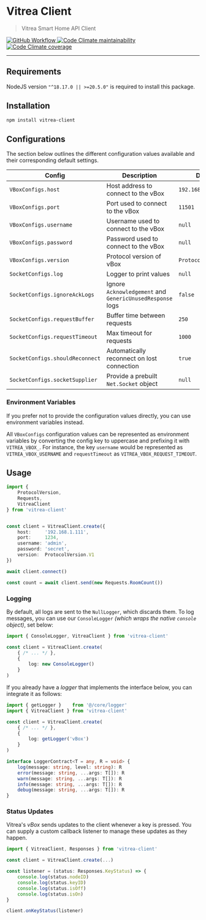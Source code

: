 # Vitrea Client

> Vitrea Smart Home API Client

<a href="https://github.com/bdsoha/vitrea-client/actions/workflows/test.yml">
    <img alt="GitHub Workflow" src="https://img.shields.io/github/actions/workflow/status/bdsoha/vitrea-client/test.yml?branch=develop&logo=github&style=for-the-badge">
</a>

<a href="https://codeclimate.com/github/bdsoha/vitrea-client">
    <img alt="Code Climate maintainability" src="https://img.shields.io/codeclimate/maintainability/bdsoha/vitrea-client?logo=codeclimate&style=for-the-badge">
</a>

<a href="https://codeclimate.com/github/bdsoha/vitrea-client">
    <img alt="Code Climate coverage" src="https://img.shields.io/codeclimate/coverage/bdsoha/vitrea-client?logo=codeclimate&style=for-the-badge">
</a>

---

## Requirements

NodeJS version `"^18.17.0 || >=20.5.0"` is required to install this package.

## Installation

```bash
npm install vitrea-client
```

## Configurations

The section below outlines the different configuration values available and their
corresponding default settings.

| Config                          | Description                                               | Default              |
| ------------------------------- | --------------------------------------------------------- | -------------------- |
| `VBoxConfigs.host`              | Host address to connect to the vBox                       | `192.168.1.23`       |
| `VBoxConfigs.port`              | Port used to connect to the vBox                          | `11501`              |
| `VBoxConfigs.username`          | Username used to connect to the vBox                      | `null`               |
| `VBoxConfigs.password`          | Password used to connect to the vBox                      | `null`               |
| `VBoxConfigs.version`           | Protocol version of vBox                                  | `ProtocolVersion.V2` |
| `SocketConfigs.log`             | Logger to print values                                    | `null`               |
| `SocketConfigs.ignoreAckLogs`   | Ignore `Acknowledgement` and `GenericUnusedResponse` logs | `false`              |
| `SocketConfigs.requestBuffer`   | Buffer time between requests                              | `250`                |
| `SocketConfigs.requestTimeout`  | Max timeout for requests                                  | `1000`               |
| `SocketConfigs.shouldReconnect` | Automatically reconnect on lost connection                | `true`               |
| `SocketConfigs.socketSupplier`  | Provide a prebuilt `Net.Socket` object                    | `null`               |

### Environment Variables

If you prefer not to provide the configuration values directly, you can use environment
variables instead.

All `VBoxConfigs` configuration values can be represented as environment variables by
converting the config key to uppercase and prefixing it with `VITREA_VBOX_`.
For instance, the key `username` would be represented as `VITREA_VBOX_USERNAME` and
`requestTimeout` as `VITREA_VBOX_REQUEST_TIMEOUT`.

## Usage

```ts
import {
    ProtocolVersion,
    Requests,
    VitreaClient
} from 'vitrea-client'


const client = VitreaClient.create({
    host:     '192.168.1.111',
    port:     1234,
    username: 'admin',
    password: 'secret',
    version:  ProtocolVersion.V1
})

await client.connect()

const count = await client.send(new Requests.RoomCount())
```

### Logging

By default, all logs are sent to the `NullLogger`, which discards them.
To log messages, you can use our `ConsoleLogger`
*(which wraps the native `console` object)*, set below:

```ts
import { ConsoleLogger, VitreaClient } from 'vitrea-client'

const client = VitreaClient.create(
    { /* ... */ },
    {
        log: new ConsoleLogger()
    }
)
```

If you already have a *logger* that implements the interface below, you can integrate
it as follows:

```ts
import { getLogger }    from '@/core/logger'
import { VitreaClient } from 'vitrea-client'

const client = VitreaClient.create(
    { /* ... */ },
    {
        log: getLogger('vBox')
    }
)
```

```ts
interface LoggerContract<T = any, R = void> {
    log(message: string, level: string): R
    error(message: string, ...args: T[]): R
    warn(message: string, ...args: T[]): R
    info(message: string, ...args: T[]): R
    debug(message: string, ...args: T[]): R
}
```

### Status Updates

Vitrea's *vBox* sends updates to the client whenever a key is pressed.
You can supply a custom callback listener to manage these updates as they happen.

```ts
import { VitreaClient, Responses } from 'vitrea-client'

const client = VitreaClient.create(...)

const listener = (status: Responses.KeyStatus) => {
    console.log(status.nodeID)
    console.log(status.keyID)
    console.log(status.isOff)
    console.log(status.isOn)
}

client.onKeyStatus(listener)
```
